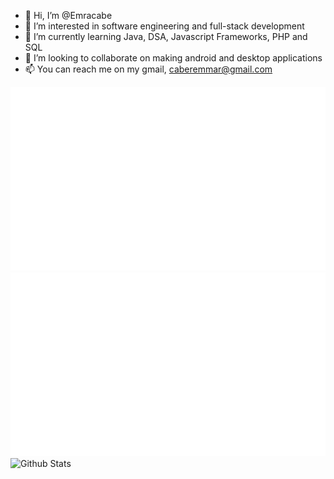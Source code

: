 - 👋 Hi, I’m @Emracabe
- 👀 I’m interested in software engineering and full-stack development
- 🌱 I’m currently learning Java, DSA, Javascript Frameworks, PHP and SQL
- 💞️ I’m looking to collaborate on making android and desktop applications
- 📫 You can reach me on my gmail, caberemmar@gmail.com

![Languages Used](https://raw.githubusercontent.com/Emracabe/github-stats/master/generated/languages.svg#gh-dark-mode-only)
![Languages Used](https://raw.githubusercontent.com/Emracabe/github-stats/master/generated/languages.svg#gh-light-mode-only)
![Github Stats](https://github-readme-stats.vercel.app/api?username=Emracabe&theme=radical)
